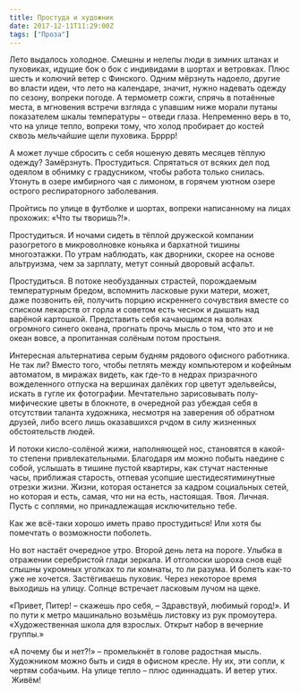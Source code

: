 ```yaml
---
title: Простуда и художник
date: 2017-12-11T11:29:00Z
tags: ["Проза"]
---
```


Лето выдалось холодное. Смешны и нелепы люди в зимних штанах и пуховиках, идущие бок о бок с индивидами в шортах и ветровках. Плюс шесть и колючий ветер с Финского. Одним мёрзнуть надоело, другие во власти идеи, что лето на календаре, значит, нужно надевать одежду по сезону, вопреки погоде. А термометр сожги, спрячь в потаённые места, в мгновения встречи взгляда с упавшим ниже морали путаны показателем шкалы температуры – отведи глаза. Непременно верь в то, что на улице тепло, вопреки тому, что холод пробирает до костей сквозь мельчайшие щели пуховика. Брррр!


А может лучше сбросить с себя ношеную девять месяцев тёплую одежду? Замёрзнуть. Простудиться. Спрятаться от всяких дел под одеялом в обнимку с градусником, чтобы работа только снилась. Утонуть в озере имбирного чая с лимоном, в горячем уютном озере острого респираторного заболевания.

Пройтись по улице в футболке и шортах, вопреки написанному на лицах прохожих: «Что ты творишь?!». 

Простудиться. И ночами сидеть в тёплой дружеской компании разогретого в микроволновке коньяка и бархатной тишины многоэтажки. По утрам наблюдать, как дворники, скорее на основе альтруизма, чем за зарплату, метут сонный дворовый асфальт.

Простудиться. В потоке необузданных страстей, порождаемым температурным бредом, вспомнить ласковые руки матери, может, даже позвонить ей, получить порцию искреннего сочувствия вместе со списком лекарств от горла и советом есть чеснок и дышать над варёной картошкой. Представить себя качающимся на волнах огромного синего океана, прогнать прочь мысль о том, что это и не океан вовсе, а пропитанная солёным потом простыня.

Интересная альтернатива серым будням рядового офисного работника. Не так ли? Вместо того, чтобы петлять между компьютером и кофейным автоматом, в миражах видеть, как где-то в недрах призрачного вожделенного отпуска на вершинах далёких гор цветут эдельвейсы, искать в гугле их фотографии. Мечтательно зарисовывать полу-мифические цветы в блокноте, в очередной раз убеждая себя в отсутствии таланта художника, несмотря на заверения об обратном друзей, либо всего лишь оказавшихся рчдом в силу жизненных обстоятельств людей.

И потоки кисло-солёной жижи, наполняющей нос, становятся в какой-то степени привлекательными. Благодаря им можно побыть наедине с собой, услышать в тишине пустой квартиры, как стучат настенные часы, приближая старость, отпевая усопшие шестидесятиминутные отрезки жизни. Жизни, которая останется за кадром социальных сетей, но которая и есть, самая, что ни на есть, настоящая. Твоя. Личная. Пусть с соплями, но принадлежащая исключительно тебе.

Как же всё-таки хорошо иметь право простудиться! Или хотя бы помечтать о возможности поболеть.

Но вот настаёт очередное утро. Второй день лета на пороге. Улыбка в отражении серебристой глади зеркала. И отголоски шороха снов ещё слышны укромных уголках то ли комнаты, то ли разума. И болеть как-то уже не хочется. Застёгиваешь пуховик. Через некоторое время выходишь на улицу. Солнце встречает ласковым лучом на щеке. 

«Привет, Питер! – скажешь про себя, – Здравствуй, любимый город!». И по пути к метро машинально возьмёшь листовку из рук промоутера. «Художественная школа для взрослых. Открыт набор в вечерние группы.»

«А почему бы и нет?!» – промелькнёт в голове радостная мысль. Художником можно быть и сидя в офисном кресле. Ну их, эти сопли, к чертям собачьим. На улице тепло – плюс одиннадцать. И ветер утих.  Живём!


